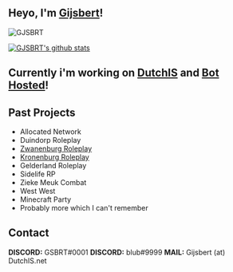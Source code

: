 ## Heyo, I'm <a href="https://GSBRT.xyz" target="_blank">Gijsbert</a>!

<p align="left"> <img src="https://komarev.com/ghpvc/?username=GJSBRT&label=Profile%20views&color=0e75b6&style=flat" alt="GJSBRT"></img> </p>

[![GJSBRT's github stats](https://github-readme-stats.vercel.app/api?username=GJSBRT&include_all_commits=true&count_private=true&show_icons=true&theme=dracula)](https://github.com/GJSBRT)
<br>
## Currently i'm working on <a href="https://dutchis.net" target="_blank">DutchIS</a> and <a href="https://bothosted.com" target="_blank">Bot Hosted</a>!

## Past Projects
- Allocated Network
- Duindorp Roleplay
- [Zwanenburg Roleplay](https://github.com/zwanenburgroleplay)
- [Kronenburg Roleplay](https://github.com/Kronenburg-Roleplay)
- Gelderland Roleplay
- Sidelife RP
- Zieke Meuk Combat
- West West
- Minecraft Party
- Probably more which I can't remember

## Contact
**DISCORD:** GSBRT#0001
**DISCORD:** blub#9999
**MAIL:** Gijsbert (at) DutchIS.net
